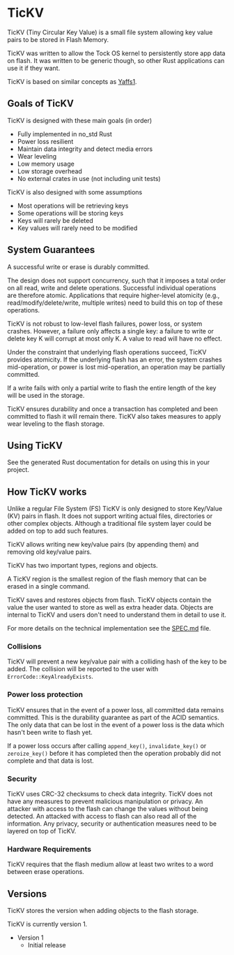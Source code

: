 # TicKV

TicKV (Tiny Circular Key Value) is a small file system allowing
key value pairs to be stored in Flash Memory.

TicKV was written to allow the Tock OS kernel to persistently store app data
on flash. It was written to be generic though, so other Rust applications can
use it if they want.

TicKV is based on similar concepts as
[Yaffs1](https://yaffs.net/documents/how-yaffs-works).

## Goals of TicKV

TicKV is designed with these main goals (in order)

 * Fully implemented in no_std Rust
 * Power loss resilient
 * Maintain data integrity and detect media errors
 * Wear leveling
 * Low memory usage
 * Low storage overhead
 * No external crates in use (not including unit tests)

TicKV is also designed with some assumptions

 * Most operations will be retrieving keys
 * Some operations will be storing keys
 * Keys will rarely be deleted
 * Key values will rarely need to be modified

## System Guarantees

A successful write or erase is durably committed.

The design does not support concurrency, such that it imposes a total order
on all read, write and delete operations. Successful individual operations
are therefore atomic. Applications that require higher-level atomicity
(e.g., read/modify/delete/write, multiple writes) need to build this on top
of these operations.

TicKV is not robust to low-level flash failures, power loss, or system
crashes. However, a failure only affects a single key: a failure to write
or delete key K will corrupt at most only K. A value to read will have no
effect.

Under the constraint that underlying flash operations succeed, TicKV provides
atomicity. If the underlying flash has an error, the system crashes
mid-operation, or power is lost mid-operation, an operation may be
partially committed.

If a write fails with only a partial write to flash the entire length of
the key will be used in the storage.

TicKV ensures durability and once a transaction has completed
and been committed to flash it will remain there. TicKV also takes measures
to apply wear leveling to the flash storage.

## Using TicKV

See the generated Rust documentation for details on using this in your project.

## How TicKV works

Unlike a regular File System (FS) TicKV is only designed to store Key/Value (KV)
pairs in flash. It does not support writing actual files, directories or other
complex objects. Although a traditional file system layer could be added on top
to add such features.

TicKV allows writing new key/value pairs (by appending them) and removing
old key/value pairs.

TicKV has two important types, regions and objects.

A TicKV region is the smallest region of the flash memory that can be erased
in a single command.

TicKV saves and restores objects from flash. TicKV objects contain the value
the user wanted to store as well as extra header data. Objects are internal to
TicKV and users don't need to understand them in detail to use it.

For more details on the technical implementation see the [SPEC.md](./SPEC.md) file.

### Collisions

TicKV will prevent a new key/value pair with a colliding hash of the key to be
added. The collision will be reported to the user with
`ErrorCode::KeyAlreadyExists`.

### Power loss protection

TicKV ensures that in the event of a power loss, all committed data remains
committed. This is the durability guarantee as part of the ACID semantics.
The only data that can be lost in the event of a power loss is
the data which hasn't been write to flash yet.

If a power loss occurs after calling `append_key()`, `invalidate_key()` or
`zeroize_key()` before it has completed then the operation probably did not
complete and that data is lost.

### Security

TicKV uses CRC-32 checksums to check data integrity. TicKV does not have any
measures to prevent malicious manipulation or privacy. An attacker with access
to the flash can change the values without being detected. An attacked with
access to flash can also read all of the information. Any privacy, security or
authentication measures need to be layered on top of TicKV.

### Hardware Requirements

TicKV requires that the flash medium allow at least two writes to a word between
erase operations.

## Versions

TicKV stores the version when adding objects to the flash storage.

TicKV is currently version 1.

 * Version 1
   * Initial release
